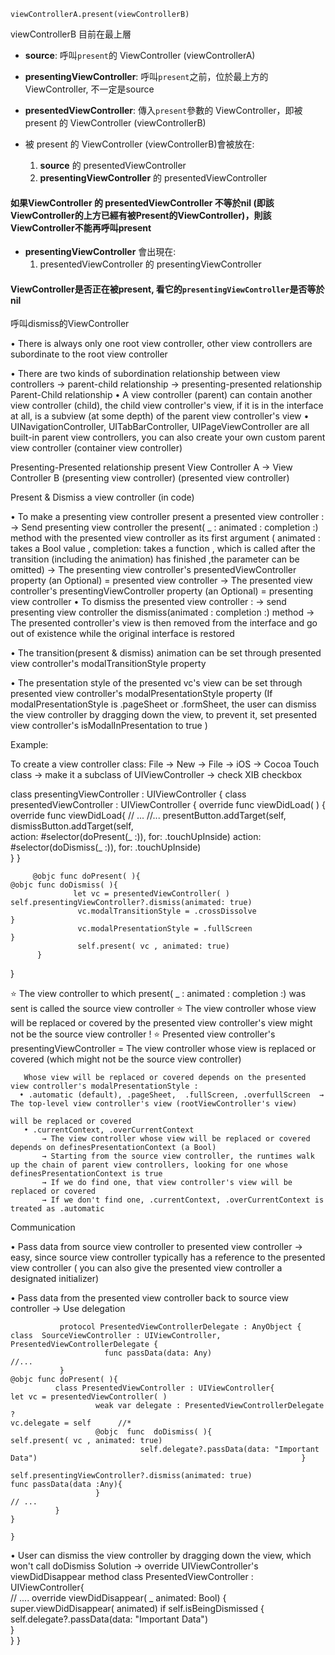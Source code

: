 ```
viewControllerA.present(viewControllerB)
```
viewControllerB 目前在最上層
- **source**: 呼叫`present`的 ViewController (viewControllerA)
- **presentingViewController**: 呼叫`present`之前，位於最上方的 ViewController, 不一定是source
- **presentedViewController**: 傳入`present`參數的 ViewController，即被 present 的 ViewController (viewControllerB)

- 被 present 的 ViewController (viewControllerB)會被放在:
  1. **source** 的 presentedViewController
  2. **presentingViewController** 的 presentedViewController
#### 如果ViewController 的 presentedViewController 不等於nil (即該ViewController的上方已經有被Present的ViewController)，則該ViewController不能再呼叫present
- **presentingViewController** 會出現在:
  1. presentedViewController 的 presentingViewController
#### ViewController是否正在被present, 看它的`presentingViewController`是否等於nil
呼叫dismiss的ViewController 

• There is always only one root view controller, other view controllers are subordinate to the root view controller



• There are two kinds of subordination relationship between view controllers → parent-child relationship 
                                                                                                                                                                → presenting-presented relationship
Parent-Child relationship 
 • A view controller (parent) can contain another view controller (child), the child view controller's view, if it is in the interface at all, is a subview (at 
   some depth) of the parent view controller's view
• UINavigationController, UITabBarController, UIPageViewController are all built-in parent view controllers, you can also create your own custom 
   parent view controller (container view controller)
                                                      
Presenting-Presented relationship
                                                                                           present 
          View Controller A                  →            View Controller B
 (presenting view controller)                    (presented view controller)

Present & Dismiss a view controller (in code)

• To make a presenting view controller present a presented view controller :
   → Send presenting view controller the present( _ : animated : completion :) method with the presented view controller as its first argument 
        ( animated : takes a Bool value , completion: takes a function , which is called after the transition (including the animation) has finished ,the parameter can be omitted)
   → The presenting view controller's presentedViewController property (an Optional) =  presented view controller
   → The presented view controller's presentingViewController property (an Optional) = presenting view controller
• To dismiss the presented view controller :
   → send presenting view controller the dismiss(animated : completion :) method 
   → The presented controller's view is then removed from the interface and go out of existence while the original interface is restored 

• The transition(present & dismiss) animation can be set through presented view controller's modalTransitionStyle property

• The presentation style of the presented vc's view can be set through presented view controller's modalPresentationStyle  property
   (If modalPresentationStyle is .pageSheet or .formSheet, the user can dismiss the view controller by dragging down the view, 
     to prevent it, set presented view controller's  isModalInPresentation to true )
  
Example: 

To create a view controller class: File -> New -> File -> iOS -> Cocoa Touch class -> make it a subclass of UIViewController ->  check XIB checkbox

 class  presentingViewController : UIViewController {                                          class  presentedViewController : UIViewController {
        override func viewDidLoad( ) {                                                                                            override func viewDidLoad{
                    // ...                                                                                                                                                 //...
                presentButton.addTarget(self,                                                                                           dismissButton.addTarget(self,   
                 action: #selector(doPresent(_ :)), for: .touchUpInside)                                       action: #selector(doDismiss(_ :)), for: .touchUpInside)    
          }                                                                                                                                                           }

         @objc func doPresent( ){                                                                                                       @objc func doDismiss( ){
                  let vc = presentedViewController( )                                                                                self.presentingViewController?.dismiss(animated: true)
                   vc.modalTransitionStyle = .crossDissolve                                                          }
                   vc.modalPresentationStyle = .fullScreen                                                   }
                   self.present( vc , animated: true)
          }
  }

⭐️ The view controller to which present( _ : animated : completion :) was sent is called the source view controller 
⭐️ The view controller whose view will be replaced or covered by the presented view controller's view might not be the source view controller !
⭐️ Presented view controller's presentingViewController = The view controller whose view is replaced or covered (which might not be the source view controller) 
                                                                                                                                                                                                              
       Whose view will be replaced or covered depends on the presented view controller's modalPresentationStyle :
      • .automatic (default), .pageSheet,  .fullScreen, .overfullScreen  → The top-level view controller's view (rootViewController's view)
                                                                                                                                                       will be replaced or covered
       • .currentContext, .overCurrentContext 
           → The view controller whose view will be replaced or covered depends on definesPresentationContext (a Bool)
           → Starting from the source view controller, the runtimes walk up the chain of parent view controllers, looking for one whose  definesPresentationContext is true
           → If we do find one, that view controller's view will be replaced or covered
           → If we don't find one, .currentContext, .overCurrentContext is treated as .automatic

Communication 

• Pass data from source view controller to presented view controller 
    → easy, since source view controller typically has a reference to the presented view controller ( you can also give the presented view controller a 
          designated initializer)

• Pass data from the presented view controller back to source view controller 
   → Use delegation 
                                      
               protocol PresentedViewControllerDelegate : AnyObject {                                              class  SourceViewController : UIViewController, PresentedViewControllerDelegate {
                         func passData(data: Any)                                                                                                                                   //...
               }                                                                                                                                                                                      @objc func doPresent( ){   
              class PresentedViewController : UIViewController{                                                                                   let vc = presentedViewController( )       
                       weak var delegate : PresentedViewControllerDelegate ?                                                              vc.delegate = self      //*
                       @objc  func  doDismiss( ){                                                                                                                                 self.present( vc , animated: true)
                                 self.delegate?.passData(data: "Important Data")                                                           }
                                self.presentingViewController?.dismiss(animated: true)                                           func passData(data :Any){
                       }                                                                                                                                                                                           // ...
              }                                                                                                                                                                                       }           
								                                                                                                                                       }
								
• User can dismiss the view controller by dragging down the view, which won't call doDismiss
   Solution → override UIViewController's viewDidDisappear method 
     class PresentedViewController : UIViewController{  
            // ....
                override viewDidDisappear( _ animated: Bool) {
                   super.viewDidDisappear( animated) 
                   if  self.isBeingDismissed {
                             self.delegate?.passData(data: "Important Data")       
                  }         
          }
    }      


          
